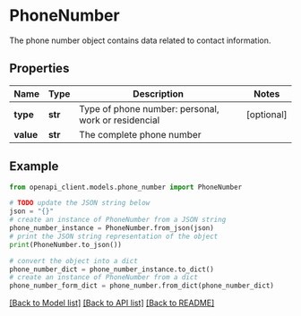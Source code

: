 # PhoneNumber

The phone number object contains data related to contact information.

## Properties

Name | Type | Description | Notes
------------ | ------------- | ------------- | -------------
**type** | **str** | Type of phone number: personal, work or residencial | [optional] 
**value** | **str** | The complete phone number | 

## Example

```python
from openapi_client.models.phone_number import PhoneNumber

# TODO update the JSON string below
json = "{}"
# create an instance of PhoneNumber from a JSON string
phone_number_instance = PhoneNumber.from_json(json)
# print the JSON string representation of the object
print(PhoneNumber.to_json())

# convert the object into a dict
phone_number_dict = phone_number_instance.to_dict()
# create an instance of PhoneNumber from a dict
phone_number_form_dict = phone_number.from_dict(phone_number_dict)
```
[[Back to Model list]](../README.md#documentation-for-models) [[Back to API list]](../README.md#documentation-for-api-endpoints) [[Back to README]](../README.md)


